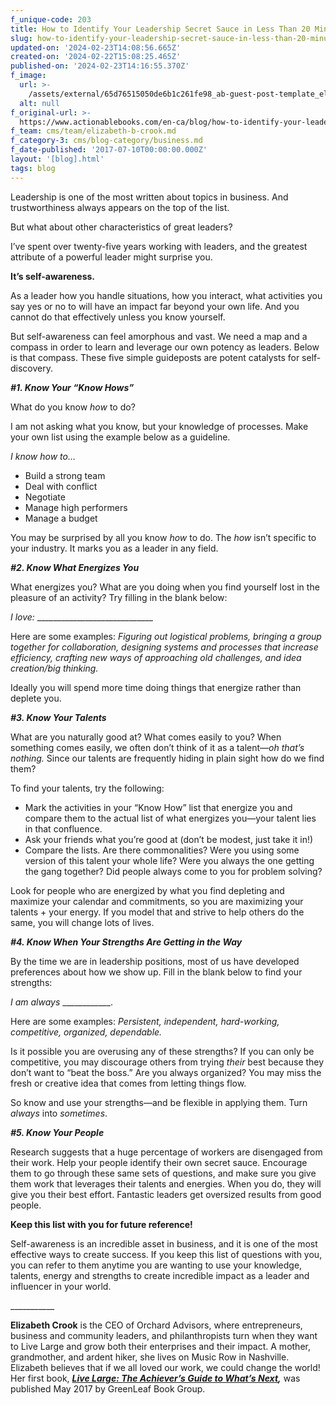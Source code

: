 ```yaml
---
f_unique-code: 203
title: How to Identify Your Leadership Secret Sauce in Less Than 20 Minutes
slug: how-to-identify-your-leadership-secret-sauce-in-less-than-20-minutes
updated-on: '2024-02-23T14:08:56.665Z'
created-on: '2024-02-22T15:08:25.465Z'
published-on: '2024-02-23T14:16:55.370Z'
f_image:
  url: >-
    /assets/external/65d76515050de6b1c261fe98_ab-guest-post-template_elizabeth-b.-Crook.jpeg
  alt: null
f_original-url: >-
  https://www.actionablebooks.com/en-ca/blog/how-to-identify-your-leadership-secret-sauce-in-less-than-20-minutes/
f_team: cms/team/elizabeth-b-crook.md
f_category-3: cms/blog-category/business.md
f_date-published: '2017-07-10T00:00:00.000Z'
layout: '[blog].html'
tags: blog
---
```


Leadership is one of the most written about topics in business. And trustworthiness always appears on the top of the list.

But what about other characteristics of great leaders?

I’ve spent over twenty-five years working with leaders, and the greatest attribute of a powerful leader might surprise you.

**It’s self-awareness.**

As a leader how you handle situations, how you interact, what activities you say yes or no to will have an impact far beyond your own life. And you cannot do that effectively unless you know yourself.

But self-awareness can feel amorphous and vast. We need a map and a compass in order to learn and leverage our own potency as leaders. Below is that compass. These five simple guideposts are potent catalysts for self-discovery.

**_#1. Know Your “Know Hows”_**

What do you know _how_ to do?

I am not asking what you know, but your knowledge of processes. Make your own list using the example below as a guideline.

_I know how to…_

*   Build a strong team
*   Deal with conflict
*   Negotiate
*   Manage high performers
*   Manage a budget

You may be surprised by all you know _how_ to do. The _how_ isn’t specific to your industry. It marks you as a leader in any field.

**_#2. Know What Energizes You_**

What energizes you? What are you doing when you find yourself lost in the pleasure of an activity? Try filling in the blank below:

_I love:_ \_\_\_\_\_\_\_\_\_\_\_\_\_\_\_\_\_\_\_\_\_\_\_\_\_\_\_\_\_

Here are some examples: _Figuring out logistical problems, bringing a group together for collaboration, designing systems and processes that increase efficiency, crafting new ways of approaching old challenges, and idea creation/big thinking._

Ideally you will spend more time doing things that energize rather than deplete you.

**_#3. Know Your Talents_**

What are you naturally good at? What comes easily to you? When something comes easily, we often don’t think of it as a talent—_oh that’s nothing._ Since our talents are frequently hiding in plain sight how do we find them?

To find your talents, try the following:

*   Mark the activities in your “Know How” list that energize you and compare them to the actual list of what energizes you—your talent lies in that confluence.
*   Ask your friends what you’re good at (don’t be modest, just take it in!)
*   Compare the lists. Are there commonalities? Were you using some version of this talent your whole life? Were you always the one getting the gang together? Did people always come to you for problem solving?

Look for people who are energized by what you find depleting and maximize your calendar and commitments, so you are maximizing your talents + your energy. If you model that and strive to help others do the same, you will change lots of lives.

**_#4. Know When Your Strengths Are Getting in the Way_**

By the time we are in leadership positions, most of us have developed preferences about how we show up. Fill in the blank below to find your strengths:

_I am always_ \_\_\_\_\_\_\_\_\_\_\_\_.

Here are some examples: _Persistent, independent, hard-working, competitive, organized, dependable._

Is it possible you are overusing any of these strengths? If you can only be competitive, you may discourage others from trying _their_ best because they don’t want to “beat the boss.” Are you always organized? You may miss the fresh or creative idea that comes from letting things flow.

So know and use your strengths—and be flexible in applying them. Turn _always_ into _sometimes_.

**_#5. Know Your People_**

Research suggests that a huge percentage of workers are disengaged from their work. Help your people identify their own secret sauce. Encourage them to go through these same sets of questions, and make sure you give them work that leverages their talents and energies. When you do, they will give you their best effort. Fantastic leaders get oversized results from good people.

**Keep this list with you for future reference!**

Self-awareness is an incredible asset in business, and it is one of the most effective ways to create success. If you keep this list of questions with you, you can refer to them anytime you are wanting to use your knowledge, talents, energy and strengths to create incredible impact as a leader and influencer in your world.

\_\_\_\_\_\_\_\_\_\_\_

**Elizabeth Crook** is the CEO of Orchard Advisors, where entrepreneurs, business and community leaders, and philanthropists turn when they want to Live Large and grow both their enterprises and their impact. A mother, grandmother, and ardent hiker, she lives on Music Row in Nashville. Elizabeth believes that if we all loved our work, we could change the world! Her first book, [**_Live Large: The Achiever’s Guide to What’s Next_**](https://urldefense.proofpoint.com/v2/url?u=http-3A__elizabethbcrook.com_book_&d=DwMFaQ&c=gOrgfQB8xVH7F0lP7MQhi8CyVXMBvYqNyP3LuSSb8Lw&r=UTpe-WbCepimgtDlj4yP_CpUVAzk1HF30rf4IxSrpEY&m=SJExiENQoo9vm7gUsL0WxNPkgkYyuWG2Nn2KnzgF8x8&s=olAkaXDAZsKXUB6vu_9AXQo7RVYxAxfgIVzDIoIyt1g&e=)**_,_** was published May 2017 by GreenLeaf Book Group.
